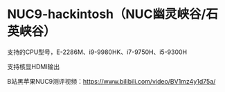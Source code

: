 # NUC9-hackintosh（NUC幽灵峡谷/石英峡谷）

支持的CPU型号，E-2286M、i9-9980HK、i7-9750H、i5-9300H

支持核显HDMI输出

B站黑苹果NUC9测评视频：https://www.bilibili.com/video/BV1mz4y1d75a/
